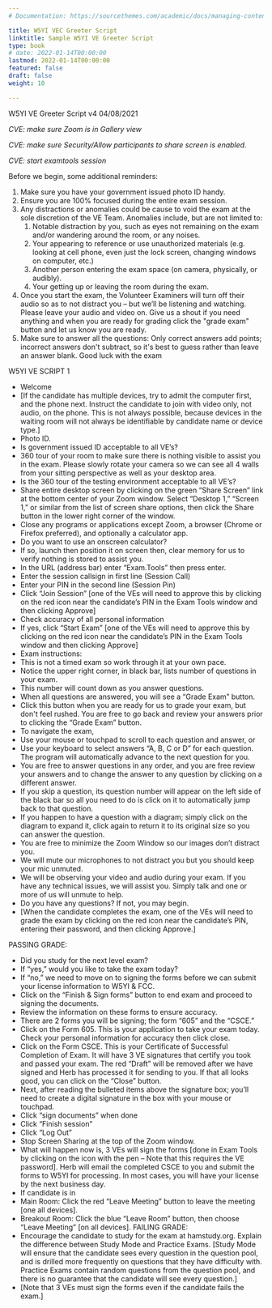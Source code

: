 ```yaml
---
# Documentation: https://sourcethemes.com/academic/docs/managing-content/

title: W5YI VEC Greeter Script
linktitle: Sample W5YI VE Greeter Script
type: book
# date: 2022-01-14T00:00:00
lastmod: 2022-01-14T00:00:00
featured: false
draft: false
weight: 10

---
```

W5YI VE Greeter Script
v4 04/08/2021


_CVE: make sure Zoom is in Gallery view_

_CVE: make sure Security/Allow participants to share screen is enabled._

_CVE: start examtools session_



Before we begin, some additional reminders:
1. Make sure you have your government issued photo ID handy.
2. Ensure you are 100% focused during the entire exam session.
3. Any distractions or anomalies could be cause to void the exam at the sole discretion of the VE Team. Anomalies include, but are not limited to:
   1. Notable distraction by you, such as eyes not remaining on the exam and/or wandering around the room, or any noises.
   2. Your appearing to reference or use unauthorized materials (e.g. looking at cell phone, even just the lock screen, changing windows on computer, etc.)
   3. Another person entering the exam space (on camera, physically, or audibly).
   4. Your getting up or leaving the room during the exam.
4. Once you start the exam, the Volunteer Examiners will turn off their audio so as to not distract you – but we’ll be listening and watching. Please leave your audio and video on. Give us a shout if you need anything and when you are ready for grading click the "grade exam" button and let us know you are ready.
5. Make sure to answer all the questions: Only correct answers add points; incorrect answers don't subtract, so it's best to guess rather than leave an answer blank. Good luck with the exam


W5YI VE SCRIPT 1
* Welcome
* [If the candidate has multiple devices, try to admit the computer first, and the phone next. Instruct the candidate to join
with video only, not audio, on the phone. This is not always possible, because devices in the waiting room will not
always be identifiable by candidate name or device type.]
* Photo ID.
* Is government issued ID acceptable to all VE’s?
* 360 tour of your room to make sure there is nothing visible to assist you in the exam. Please slowly rotate your camera
so we can see all 4 walls from your sitting perspective as well as your desktop area.
* Is the 360 tour of the testing environment acceptable to all VE’s?
* Share entire desktop screen by clicking on the green “Share Screen” link at the bottom center of your Zoom window.
Select “Desktop 1,” “Screen 1,” or similar from the list of screen share options, then click the Share button in the lower
right corner of the window.
* Close any programs or applications except Zoom, a browser (Chrome or Firefox preferred), and optionally a calculator
app.
* Do you want to use an onscreen calculator?
* If so, launch then position it on screen then, clear memory for us to verify nothing is stored to assist you.
* In the URL (address bar) enter “Exam.Tools” then press enter.
* Enter the session callsign in first line (Session Call)
* Enter your PIN in the second line (Session Pin)
* Click “Join Session” [one of the VEs will need to approve this by clicking on the red icon near the candidate’s PIN in the
Exam Tools window and then clicking Approve]
* Check accuracy of all personal information
* If yes, click “Start Exam” [one of the VEs will need to approve this by clicking on the red icon near the
candidate’s PIN in the Exam Tools window and then clicking Approve]
* Exam instructions:
* This is not a timed exam so work through it at your own pace.
* Notice the upper right corner, in black bar, lists number of questions in your exam.
* This number will count down as you answer questions.
* When all questions are answered, you will see a “Grade Exam” button.
* Click this button when you are ready for us to grade your exam, but don't feel rushed. You are free to go
back and review your answers prior to clicking the “Grade Exam” button.
* To navigate the exam,
* Use your mouse or touchpad to scroll to each question and answer, or
* Use your keyboard to select answers “A, B, C or D” for each question. The program will automatically
advance to the next question for you.
* You are free to answer questions in any order, and you are free review your answers and to change the answer to
any question by clicking on a different answer.
* If you skip a question, its question number will appear on the left side of the black bar so all you need to
do is click on it to automatically jump back to that question.
* If you happen to have a question with a diagram; simply click on the diagram to expand it, click again to return it to
its original size so you can answer the question.
* You are free to minimize the Zoom Window so our images don’t distract you.
* We will mute our microphones to not distract you but you should keep your mic unmuted.
* We will be observing your video and audio during your exam. If you have any technical issues, we will assist you.
Simply talk and one or more of us will unmute to help.
* Do you have any questions? If not, you may begin.
* [When the candidate completes the exam, one of the VEs will need to grade the exam by clicking on the red icon near
the candidate’s PIN, entering their password, and then clicking Approve.]

PASSING GRADE:
* Did you study for the next level exam?
* If “yes,” would you like to take the exam today?
* If “no,” we need to move on to signing the forms before we can submit your license information to W5YI & FCC.
* Click on the “Finish & Sign forms” button to end exam and proceed to signing the documents.
* Review the information on these forms to ensure accuracy.
* There are 2 forms you will be signing; the form “605” and the “CSCE.”
* Click on the Form 605. This is your application to take your exam today. Check your personal information for
accuracy then click close.
* Click on the Form CSCE. This is your Certificate of Successful Completion of Exam. It will have 3 VE signatures
that certify you took and passed your exam. The red “Draft” will be removed after we have signed and Herb has
processed it for sending to you. If that all looks good, you can click on the “Close” button.
* Next, after reading the bulleted items above the signature box; you’ll need to create a digital signature in the box with
your mouse or touchpad.
* Click “sign documents” when done
* Click “Finish session”
* Click “Log Out”
* Stop Screen Sharing at the top of the Zoom window.
* What will happen now is, 3 VEs will sign the forms [done in Exam Tools by clicking on the icon with the pen – Note that
this requires the VE password]. Herb will email the completed CSCE to you and submit the forms to W5YI for processing.
In most cases, you will have your license by the next business day.
* If candidate is in
* Main Room: Click the red “Leave Meeting” button to leave the meeting [one all devices].
* Breakout Room: Click the blue “Leave Room” button, then choose “Leave Meeting” [on all devices].
FAILING GRADE:
* Encourage the candidate to study for the exam at hamstudy.org. Explain the difference between Study Mode and
Practice Exams. [Study Mode will ensure that the candidate sees every question in the question pool, and is drilled more
frequently on questions that they have difficulty with. Practice Exams contain random questions from the question pool,
and there is no guarantee that the candidate will see every question.]
* [Note that 3 VEs must sign the forms even if the candidate fails the exam.]